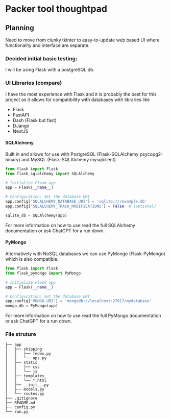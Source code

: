 # Packer tool thoughtpad

## Planning
Need to move from clunky tkinter to easy-to-update web based UI where functionality and interface are separate.

### Decided initial basic testing:
I will be using Flask with a postgreSQL db.

### UI Libraries (compare)
I have the most experience with Flask and it is probably the best for this project as it allows for compatibility with databases with libraries like
- Flask
- FastAPI
- Dash (Flask but fast)
- DJango
- NextJS


#### SQLAlchemy
Built in and allows for use with PostgreSQL (Flask-SQLAlchemy psycopg2-binary) and MySQL (Flask-SQLAlchemy mysqlclient).
```python
from flask import Flask
from flask_sqlalchemy import SQLAlchemy

# Initialize Flask app
app = Flask(__name__)

# Configuration: Set the database URI
app.config['SQLALCHEMY_DATABASE_URI'] = 'sqlite:///example.db'
app.config['SQLALCHEMY_TRACK_MODIFICATIONS'] = False  # (optional)

sqlite_db = SQLAlchemy(app)
```
For more information on how to use read the full SQLAlchemy documentation or ask ChatGPT for a run down.

#### PyMongo
Alternatively with NoSQL databases we can use PyMongo (Flask-PyMongo) which is also compatible.
```python
from flask import Flask
from flask_pymongo import PyMongo

# Initialize Flask app
app = Flask(__name__)

# Configuration: Set the database URI
app.config['MONGO_URI'] = 'mongodb://localhost:27017/mydatabase'
mongo_db = PyMongo(app)
```
For more information on how to use read the full PyMongo documentation or ask ChatGPT for a run down.

### File struture

```plaintext
├── app
│   ├── shipping
│   │   ├── fedex.py
│   │   └── ups.py
│   ├── static
│   │   ├── css
│   │   └── js
│   ├── templates
│   │   └── *.html
│   ├── __init__.py
│   ├── models.py
│   └── routes.py
├── .gitignore
├── README.md
├── config.py
└── run.py
```